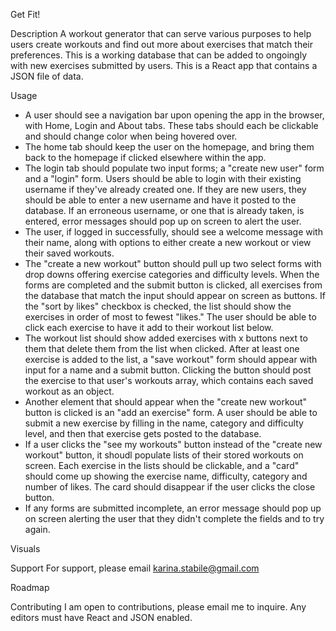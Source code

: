 Get Fit!

Description
A workout generator that can serve various purposes to help users create workouts
and find out more about exercises that match their preferences. This is a working
database that can be added to ongoingly with new exercises submitted by users. This is a React app that contains a JSON file of data. 

Usage
- A user should see a navigation bar upon opening the app in the browser, with Home, 
Login and About tabs. These tabs should each be clickable and should change color when 
being hovered over. 
- The home tab should keep the user on the homepage, and bring them back to the homepage 
if clicked elsewhere within the app. 
- The login tab should populate two input forms; a "create new user" form and a "login" form.
Users should be able to login with their existing username if they've already created one. If 
they are new users, they should be able to enter a new username and have it posted to the database. If an erroneous username, or one that is already taken, is entered, error messages should pop up on screen to alert the user. 
- The user, if logged in successfully, should see a welcome message with their name, along with 
options to either create a new workout or view their saved workouts. 
- The "create a new workout" button should pull up two select forms with drop downs offering 
exercise categories and difficulty levels. When the forms are completed and the submit button is clicked, all exercises from the database that match the input should appear on screen as buttons. If the "sort by likes" checkbox is checked, the list should show the exercises in order of most to fewest "likes." The user should be able to click each exercise to have it add to their workout list below.
- The workout list should show added exercises with x buttons next to them that delete them from the list when clicked. After at least one exercise is added to the list, a "save workout" form should appear with input for a name and a submit button. Clicking the button should post the exercise to that user's workouts array, which contains each saved workout as an object. 
- Another element that should appear when the "create new workout" button is clicked is an "add an exercise" form. A user should be able to submit a new exercise by filling in the name, category and difficulty level, and then that exercise gets posted to the database. 
- If a user clicks the "see my workouts" button instead of the "create new workout" button, it shoudl populate lists of their stored workouts on screen. Each exercise in the lists should be clickable, and a "card" should come up showing the exercise name, difficulty, category and number of likes. The card should disappear if the user clicks the close button. 
- If any forms are submitted incomplete, an error message should pop up on screen alerting the user that they didn't complete the fields and to try again.

Visuals

Support
For support, please email karina.stabile@gmail.com

Roadmap

Contributing
I am open to contributions, please email me to inquire. Any editors must have React and JSON enabled. 